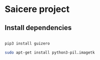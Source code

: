 # Saicere project

## Install dependencies

```bash

pip3 install guizero 

sudo apt-get install python3-pil.imagetk
```

